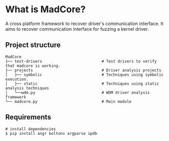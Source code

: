 # What is MadCore?
A cross platform framework to recover driver's communication interface. It aims to recover communication interface for fuzzing a kernel driver.

## Project structure
```text
MadCore
├── test-drivers                          # Test drivers to verify that madcore is working.
├── projects                              # Driver analysis projects
│   ├── symbolic                          # Techniques using symbolic execution.
│   ├── static                            # Techniques using static analysis techniques
│   └──wdm.py                             # WDM driver analysis framework
└── madcore.py                            # Main module
```

## Requirements
~~~{.sh}
# install dependencies
$ pip install angr boltons argparse ipdb
~~~
